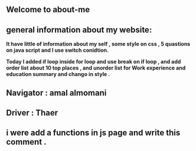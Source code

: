 ## Welcome to about-me

## general information about my website:

**It have little of information about my self , some style on css , 5 quastions on java script and I use switch conidtion.**

**Today I added if loop inside for loop and use break on if loop , and add order list about 10 top places , and unorder list for Work experience and education summary and chango in style .**


## Navigator : amal almomani
## Driver : Thaer
## i were add a functions in js page and write this comment .